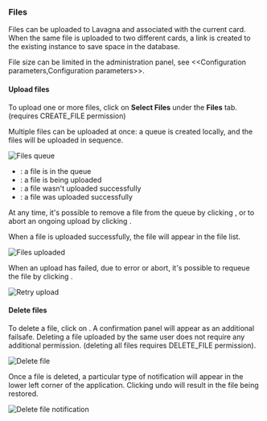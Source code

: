 ### Files

Files can be uploaded to Lavagna and associated with the current card. When the same file is uploaded to two different cards, a link is created to the existing instance to save space in the database.

File size can be limited in the administration panel, see <<Configuration parameters,Configuration parameters>>.

#### Upload files

To upload one or more files, click on **Select Files** under the **Files** tab. (requires CREATE_FILE permission)

Multiple files can be uploaded at once: a queue is created locally, and the files will be uploaded in sequence.

<img class="pure-img" src="{{relativeRootPath}}/images/en/c04_card_files-queue.png" alt="Files queue">

* <i class="fa fa-clock-o"></i> : a file is in the queue
* <i class="fa fa-arrow-up"></i> : a file is being uploaded
* <i class="fa fa-warning"></i> : a file wasn't uploaded successfully
* <i class="fa fa-check"></i> : a file was uploaded successfully

At any time, it's possible to remove a file from the queue by clicking <i class="fa fa-times"></i>, or to abort an ongoing upload by clicking <i class="fa fa-stop"></i>.

When a file is uploaded successfully, the file will appear in the file list.

<img class="pure-img" src="{{relativeRootPath}}/images/en/c04_card_files-uploaded.png" alt="Files uploaded">

When an upload has failed, due to error or abort, it's possible to requeue the file by clicking <i class="fa fa-repeat"></i>.

<img class="pure-img" src="{{relativeRootPath}}/images/en/c04_card_files-failed-retry.png" alt="Retry upload">

#### Delete files

To delete a file, click on <i class="fa fa-trash-o"></i>. A confirmation panel will appear as an additional failsafe. Deleting a file uploaded by the same user does not require any additional permission. (deleting all files requires DELETE_FILE permission).

<img class="pure-img" src="{{relativeRootPath}}/images/en/c04_card_file-delete.png" alt="Delete file">

Once a file is deleted, a particular type of notification will appear in the lower left corner of the application. Clicking undo will result in the file being restored.

<img class="pure-img" src="{{relativeRootPath}}/images/en/c04_card_file-deleted-notification.png" alt="Delete file notification">
